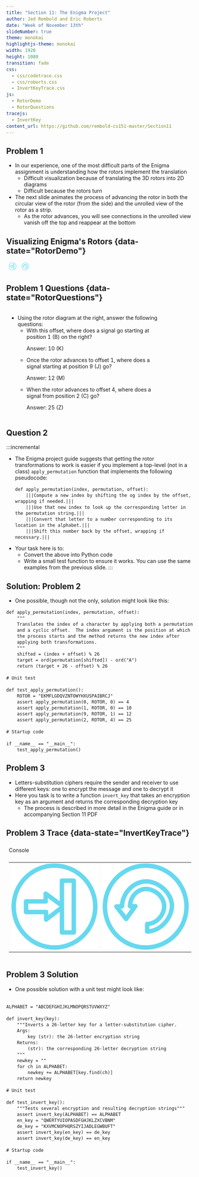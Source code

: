 ```yaml
---
title: "Section 11: The Enigma Project"
author: Jed Rembold and Eric Roberts
date: "Week of November 13th"
slideNumber: true
theme: monokai
highlightjs-theme: monokai
width: 1920
height: 1080
transition: fade
css:
  - css/codetrace.css
  - css/roberts.css
  - InvertKeyTrace.css
js:
  - RotorDemo
  - RotorQuestions
tracejs:
  - InvertKey
content_url: https://github.com/rembold-cs151-master/Section11
---
```



## Problem 1
- In our experience, one of the most difficult parts of the Enigma assignment is understanding how the rotors implement the translation
  - Difficult visualization because of translating the 3D rotors into 2D diagrams
  - Difficult because the rotors turn
- The next slide animates the process of advancing the rotor in both the circular view of the rotor (from the side) and the unrolled view of the rotor as a strip.
  - As the rotor advances, you will see connections in the unrolled view vanish off the top and reappear at the bottom



## Visualizing Enigma's Rotors {data-state="RotorDemo"}
<div id="RotorDemo">
<canvas contenteditable="true" width="1485" height="810" style="border: none; overflow: hidden; outline-width: 0px; width: 1485px; height: 810px;"></canvas>
</div>
<td style="text-align:center;">
    <table class="CTControlStrip">
        <tbody style="border:none;">
            <tr>
                <td>
                    <img id="RotorDemoStepInButton" class="CTButton" src="images/StepInControl.png" alt="StepInButton" width="20px">
                </td>
                <td>
                    <img id="RotorDemoResetButton" class="CTButton" src="images/ResetControl.png" alt="ResetButton" width="20px">
                </td>
            </tr>
        </tbody>
    </table>
</td>

## Problem 1 Questions {data-state="RotorQuestions"}
<table>
<tbody style="border:none;">
<tr>
<td style="vertical-align:top; width:1400px;">
<ul>
<li>Using the rotor diagram at the right, answer
the following questions:

<ul>
<li>With this offset, where does a signal go starting at position 1
(<span class="hb">B</span>) on the right?

<p class="fragment" id="RotorQuestion1" data-fragment-index=1
>Answer: 10 (<span class="hb">K</span>)</p></li>

<li class="fragment" data-fragment-index=1
>Once the rotor advances to offset 1, where does a signal starting at position 9 (<span class="hb">J</span>) go?

<p class="fragment" id="RotorQuestion2" data-fragment-index=2
>Answer: 12 (<span class="hb">M</span>)</p></li>

<li class="fragment" data-fragment-index=2
>When the rotor advances to offset 4, where does a signal from position 2 (<span class="hb">C</span>) go?

<p class="fragment" data-fragment-index=3 id="RotorQuestion3" 
>Answer: 25 (<span class="hb">Z</span>)</p></li>
</ul></li>

</ul>
</td>
<td style="vertical-align:top; width:300px;">
<div id="RotorQuestions" style="margin:0px;"></div>
</td>
</tr>
</tbody>
</table>


## Question 2
:::incremental
- The Enigma project guide suggests that getting the rotor transformations to work is easier if you implement a top-level (not in a class) `apply_permutation` function that implements the following pseudocode:
  ```{.mypython style='font-size:.8em'}
  def apply_permutation(index, permutation, offset):
      |||Compute a new index by shifting the og index by the offset, wrapping if needed.|||
      |||Use that new index to look up the corresponding letter in the permutation string.|||
      |||Convert that letter to a number corresponding to its location in the alphabet.|||
      |||Shift this number back by the offset, wrapping if necessary.|||
  ```
- Your task here is to:
  - Convert the above into Python code
  - Write a small test function to ensure it works. You can use the same examples from the previous slide.
:::

## Solution: Problem 2
- One possible, though not the only, solution might look like this:

```{.mypython style='max-height:800px; font-size:.75em'}
def apply_permutation(index, permutation, offset):
    """
    Translates the index of a character by applying both a permutation
    and a cyclic offset.  The index argument is the position at which
    the process starts and the method returns the new index after
    applying both transformations.
    """
    shifted = (index + offset) % 26
    target = ord(permutation[shifted]) - ord("A")
    return (target + 26 - offset) % 26

# Unit test

def test_apply_permutation():
    ROTOR = "EKMFLGDQVZNTOWYHXUSPAIBRCJ"
    assert apply_permutation(0, ROTOR, 0) == 4
    assert apply_permutation(1, ROTOR, 0) == 10
    assert apply_permutation(9, ROTOR, 1) == 12
    assert apply_permutation(2, ROTOR, 4) == 25

# Startup code

if __name__ == "__main__":
    test_apply_permutation()
```

## Problem 3
- Letters-substitution ciphers require the sender and receiver to use different keys: one to encrypt the message and one to decrypt it
- Here you task is to write a function `invert_key` that takes an encryption key as an argument and returns the corresponding decryption key
  - The process is described in more detail in the Enigma guide or in accompanying Section 11 PDF


## Problem 3 Trace {data-state="InvertKeyTrace"}
<table id="InvertKeyTable">
<tbody style="border:none;">
<tr><td><div id="InvertKeyTrace" style="margin:0px;"></div></td></tr>
<tr><td>
<div id="InvertKeyBanner" style="margin:0px; padding:0px;">Console</div>
</td></tr>
<tr><td><div id="InvertKeyConsole"></div></td></tr>
<tr>
<td style="text-align:center;">
<table class="CTControlStrip">
<tbody>
<tr>
<td>
<img id=InvertKeyTraceStepInButton
     class="CTButton"
     src="images/StepInControl.png"
     alt="StepInButton" />
</td>
<td>
<img id=InvertKeyTraceResetButton
     class="CTButton"
     src="images/ResetControl.png"
     alt="ResetButton" />
</td>
</tr>
</tbody>
</table>
</td>
</tr>
</table>


## Problem 3 Solution
- One possible solution with a unit test might look like:
```{.mypython style='max-height: 800px; font-size: .75em'}

ALPHABET = "ABCDEFGHIJKLMNOPQRSTUVWXYZ"

def invert_key(key):
    """Inverts a 26-letter key for a letter-substitution cipher.
    Args:
        key (str): the 26-letter encryption string
    Returns:
        (str): the corresponding 26-letter decryption string
    """
    newkey = ""
    for ch in ALPHABET:
        newkey += ALPHABET[key.find(ch)]
    return newkey

# Unit test

def test_invert_key():
    """Tests several encryption and resulting decryption strings"""
    assert invert_key(ALPHABET) == ALPHABET
    en_key = "QWERTYUIOPASDFGHJKLZXCVBNM"
    de_key = "KXVMCNOPHQRSZYIJADLEGWBUFT"
    assert invert_key(en_key) == de_key
    assert invert_key(de_key) == en_key

# Startup code

if __name__ == "__main__":
    test_invert_key()
```
